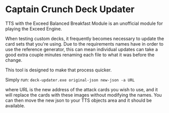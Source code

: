 # Captain Crunch Deck Updater

TTS with the Exceed Balanced Breakfast Module is an unofficial module for playing
the Exceed Engine.

When testing custom decks, it frequently becomes necessary to update the card sets that you're using.
Due to the requirements names have in order to use the reference generator, this can mean individual updates
can take a good extra couple minutes renaming each file to what it was before the change.

This tool is designed to make that process quicker.

Simply run:
`deck-updater.exe original-json new-json -a URL`

where URL is the new address of the attack cards you wish to use, and it will replace the cards with these
images without modifying the names. You can then move the new json to your TTS objects area and it should be available.
